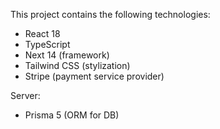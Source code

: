 This project contains the following technologies:
- React 18
- TypeScript
- Next 14 (framework)
- Tailwind CSS (stylization)
- Stripe (payment service provider)

Server:
- Prisma 5 (ORM for DB)
